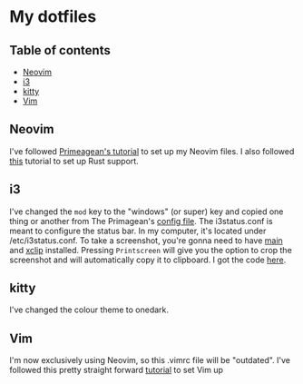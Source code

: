 # My dotfiles

## Table of contents
- [Neovim](#Neovim)
- [i3](#i3)
- [kitty](#kitty)
- [Vim](#Vim)

## Neovim

I've followed [Primeagean's tutorial](https://www.youtube.com/watch?v=w7i4amO_zaE) to set up my Neovim files.
I also followed [this](https://rsdlt.github.io/posts/rust-nvim-ide-guide-walkthrough-development-debug/) tutorial to set up Rust support.

## i3

I've changed the `mod` key to the "windows" (or super) key and copied one thing or another from The Primagean's [config file](https://github.com/ThePrimeagen/.dotfiles/blob/master/i3/.config/i3/config).
The i3status.conf is meant to configure the status bar. In my computer, it's located under /etc/i3status.conf.
To take a screenshot, you're gonna need to have [main](https://archlinux.org/packages/extra/x86_64/maim/) and [xclip](https://archlinux.org/packages/extra/x86_64/xclip/) installed. Pressing `Printscreen` will give you the option to crop the screenshot and will automatically copy it to clipboard. I got the code [here](https://major.io/p/i3-screenshot/).

## kitty

I've changed the colour theme to onedark.

## Vim

I'm now exclusively using Neovim, so this .vimrc file will be "outdated".
I've followed this pretty straight forward [tutorial](https://www.freecodecamp.org/news/vimrc-configuration-guide-customize-your-vim-editor/) to set Vim up

